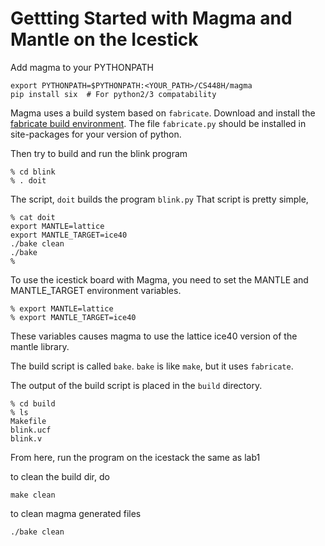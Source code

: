 # Gettting Started with Magma and Mantle on the Icestick

Add magma to your PYTHONPATH

```
export PYTHONPATH=$PYTHONPATH:<YOUR_PATH>/CS448H/magma
pip install six  # For python2/3 compatability
```

Magma uses a build system based on `fabricate`.
Download and install the 
[fabricate build environment](https://github.com/SimonAlfie/fabricate).
The file `fabricate.py` 
should be installed in site-packages for your version of python.



Then try to build and run the blink program

```
% cd blink
% . doit
```

The script, `doit` builds the program `blink.py` 
That script is pretty simple,

```
% cat doit
export MANTLE=lattice
export MANTLE_TARGET=ice40
./bake clean
./bake
%
```
To use the icestick board with Magma,
you need to set the MANTLE and MANTLE_TARGET environment variables.

```
% export MANTLE=lattice
% export MANTLE_TARGET=ice40
```
These variables causes magma to use the lattice ice40 version
of the mantle library.

The build script is called `bake`.
`bake` is like `make`, but it uses `fabricate`.

The output of the build script is placed in the `build` directory.
```
% cd build
% ls
Makefile
blink.ucf
blink.v
```

From here, run the program on the icestack the same as lab1

to clean the build dir, do 
``` 
make clean
```

to clean magma generated files
```
./bake clean
```

